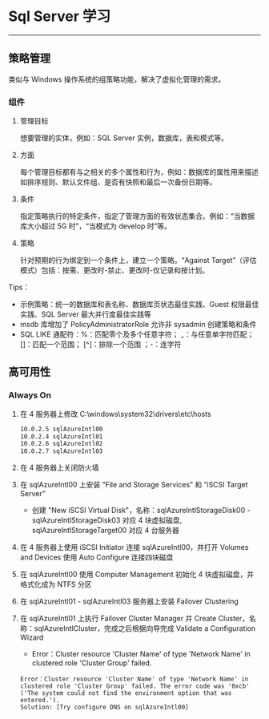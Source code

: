# Sql Server 学习 #

---

## **策略管理** ##

类似与 Windows 操作系统的组策略功能，解决了虚拟化管理的需求。

### 组件 ###

1. 管理目标

    想要管理的实体，例如：SQL Server 实例，数据库，表和模式等。

1. 方面

    每个管理目标都有与之相关的多个属性和行为，例如：数据库的属性用来描述如排序规则、默认文件组、是否有快照和最后一次备份日期等。

1. 条件

    指定策略执行的特定条件，指定了管理方面的有效状态集合。例如：“当数据库大小超过 5G 时”，“当模式为 develop 时”等。

1. 策略

    针对预期的行为绑定到一个条件上，建立一个策略。“Against Target”（评估模式）包括：按需、更改时-禁止、更改时-仅记录和按计划。

Tips：

* 示例策略：统一的数据库和表名称、数据库页状态最佳实践、Guest 权限最佳实践、SQL Server 最大并行度最佳实践等
* msdb 库增加了 PolicyAdministratorRole 允许非 sysadmin 创建策略和条件
* SQL LIKE 通配符：%：匹配零个及多个任意字符； _：与任意单字符匹配； []：匹配一个范围； [^]：排除一个范围 ；-：连字符

## **高可用性** ##

### Always On ###

1. 在 4 服务器上修改 C:\windows\system32\drivers\etc\hosts

    ```bash
    10.0.2.5 sqlAzureIntl00
    10.0.2.4 sqlAzureIntl01
    10.0.2.6 sqlAzureIntl02
    10.0.2.7 sqlAzureIntl03
    ```

1. 在 4 服务器上关闭防火墙

1. 在 sqlAzureIntl00 上安装 “File and Storage Services” 和 “iSCSI Target Server”
    * 创建 "New iSCSI Virtual Disk"，名称：sqlAzureIntlStorageDisk00 - sqlAzureIntlStorageDisk03 对应 4 块虚拟磁盘, sqlAzureIntlStorageTarget00 对应 4 台服务器

1. 在 4 服务器上使用 iSCSI Initiator 连接 sqlAzureIntl00，并打开 Volumes and Devices 使用 Auto Configure 连接四块磁盘

1. 在 sqlAzureIntl00 使用 Computer Management 初始化 4 块虚拟磁盘，并格式化成为 NTFS 分区

1. 在 sqlAzureIntl01 - sqlAzureIntl03 服务器上安装 Failover Clustering

1. 在 sqlAzureIntl01 上执行 Failover Cluster Manager 并 Create Cluster，名称：sqlAzureIntlCluster，完成之后根据向导完成 Validate a Configuration Wizard
    * Error：Cluster resource 'Cluster Name' of type 'Network Name' in clustered role 'Cluster Group' failed.

    ```
    Error：Cluster resource 'Cluster Name' of type 'Network Name' in clustered role 'Cluster Group' failed. The error code was '0xcb' ('The system could not find the environment option that was entered.').
    Solution: [Try configure DNS on sqlAzureIntl00]
    ```